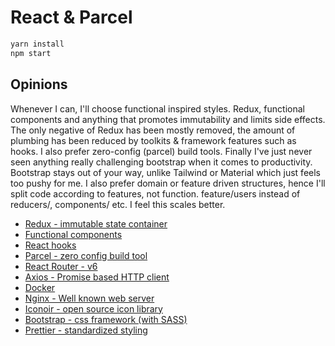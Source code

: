 # React & Parcel

```sh
yarn install
npm start
```

## Opinions

Whenever I can, I'll choose functional inspired styles. Redux, functional components and anything that promotes immutability and limits side effects. The only negative of Redux has been mostly removed, the amount of plumbing has been reduced by toolkits & framework features such as hooks. I also prefer zero-config (parcel) build tools. Finally I've just never seen anything really challenging bootstrap when it comes to productivity. Bootstrap stays out of your way, unlike Tailwind or Material which just feels too pushy for me. I also prefer domain or feature driven structures, hence I'll split code according to features, not function. feature/users instead of reducers/, components/ etc. I feel this scales better.

- [Redux - immutable state container](./docs/redux.md)
- [Functional components](https://reactjs.org/docs/components-and-props.html)
- [React hooks](https://react-redux.js.org/api/hooks)
- [Parcel - zero config build tool](https://parceljs.org/)
- [React Router - v6](https://reactrouter.com/docs/en/v6/getting-started/overview#configuring-routes)
- [Axios - Promise based HTTP client](https://github.com/axios/axios)
- [Docker](https://www.docker.com/)
- [Nginx - Well known web server](https://www.nginx.com/)
- [Iconoir - open source icon library](https://github.com/iconoir-icons/iconoir)
- [Bootstrap - css framework (with SASS)](https://getbootstrap.com/)
- [Prettier - standardized styling](https://prettier.io/)